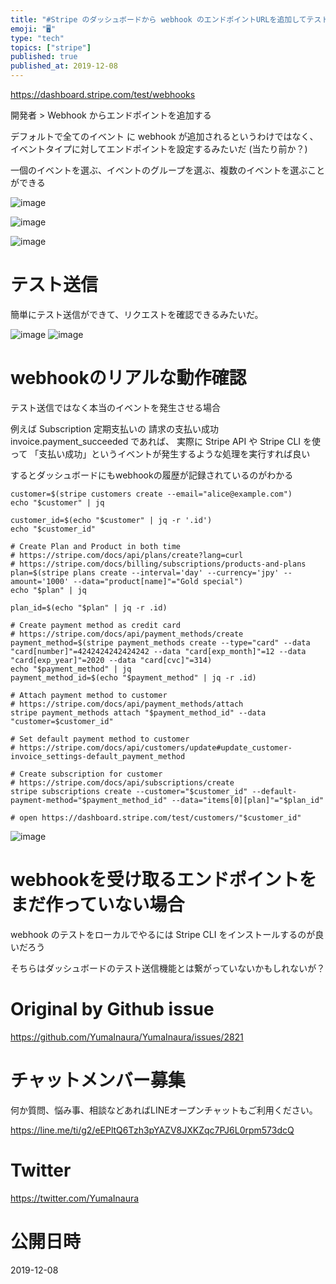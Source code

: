 ```yaml
---
title: "#Stripe のダッシュボードから webhook のエンドポイントURLを追加してテスト送信してみる ( e.g subscriptio"
emoji: "🖥"
type: "tech"
topics: ["stripe"]
published: true
published_at: 2019-12-08
---
```



https://dashboard.stripe.com/test/webhooks

開発者 > Webhook からエンドポイントを追加する

デフォルトで全てのイベント に webhook が追加されるというわけではなく、イベントタイプに対してエンドポイントを設定するみたいだ
(当たり前か？)

一個のイベントを選ぶ、イベントのグループを選ぶ、複数のイベントを選ぶことができる

![image](https://user-images.githubusercontent.com/13635059/70361444-eef65880-18c4-11ea-81d7-462a5abdb64d.png)

![image](https://user-images.githubusercontent.com/13635059/70361551-4bf20e80-18c5-11ea-81db-5e615469c967.png)

![image](https://user-images.githubusercontent.com/13635059/70361468-02a1bf00-18c5-11ea-9a77-127dbd905712.png)

# テスト送信

簡単にテスト送信ができて、リクエストを確認できるみたいだ。

![image](https://user-images.githubusercontent.com/13635059/70361626-878cd880-18c5-11ea-91e6-0f1553e23dcc.png)
![image](https://user-images.githubusercontent.com/13635059/70361627-88be0580-18c5-11ea-80e4-95d2cd7f31aa.png)

# webhookのリアルな動作確認

テスト送信ではなく本当のイベントを発生させる場合

例えば Subscription 定期支払いの 請求の支払い成功 invoice.payment_succeeded であれば、
実際に Stripe API や Stripe CLI を使って 「支払い成功」というイベントが発生するような処理を実行すれば良い

するとダッシュボードにもwebhookの履歴が記録されているのがわかる


```
customer=$(stripe customers create --email="alice@example.com")
echo "$customer" | jq

customer_id=$(echo "$customer" | jq -r '.id')
echo "$customer_id"

# Create Plan and Product in both time
# https://stripe.com/docs/api/plans/create?lang=curl
# https://stripe.com/docs/billing/subscriptions/products-and-plans
plan=$(stripe plans create --interval='day' --currency='jpy' --amount='1000' --data="product[name]"="Gold special")
echo "$plan" | jq

plan_id=$(echo "$plan" | jq -r .id)

# Create payment method as credit card
# https://stripe.com/docs/api/payment_methods/create
payment_method=$(stripe payment_methods create --type="card" --data "card[number]"=4242424242424242 --data "card[exp_month]"=12 --data "card[exp_year]"=2020 --data "card[cvc]"=314)
echo "$payment_method" | jq
payment_method_id=$(echo "$payment_method" | jq -r .id)

# Attach payment method to customer
# https://stripe.com/docs/api/payment_methods/attach
stripe payment_methods attach "$payment_method_id" --data "customer=$customer_id"

# Set default payment method to customer
# https://stripe.com/docs/api/customers/update#update_customer-invoice_settings-default_payment_method

# Create subscription for customer
# https://stripe.com/docs/api/subscriptions/create
stripe subscriptions create --customer="$customer_id" --default-payment-method="$payment_method_id" --data="items[0][plan]"="$plan_id"

# open https://dashboard.stripe.com/test/customers/"$customer_id"

```

![image](https://user-images.githubusercontent.com/13635059/70361770-0124c680-18c6-11ea-9448-8eeb07e6be43.png)





# webhookを受け取るエンドポイントをまだ作っていない場合

webhook のテストをローカルでやるには Stripe CLI をインストールするのが良いだろう


そちらはダッシュボードのテスト送信機能とは繋がっていないかもしれないが？

# Original by Github issue

https://github.com/YumaInaura/YumaInaura/issues/2821








<!-- Update From Qiita API -->

# チャットメンバー募集


何か質問、悩み事、相談などあればLINEオープンチャットもご利用ください。

https://line.me/ti/g2/eEPltQ6Tzh3pYAZV8JXKZqc7PJ6L0rpm573dcQ





# Twitter


https://twitter.com/YumaInaura


<!-- Update From Qiita API -->



# 公開日時

2019-12-08
